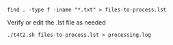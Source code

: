 ```find . -type f -iname "*.txt" > files-to-process.lst```

Verify or edit the .lst file as needed

```./t4t2.sh files-to-process.lst > processing.log```
